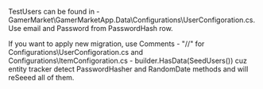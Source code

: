 TestUsers can be found in - GamerMarket\GamerMarketApp.Data\Configurations\UserConfigoration.cs. Use email and Password from PasswordHash row.

If you want to apply new migration, use Comments - "//" 
for Configurations\UserConfigoration.cs and Configurations\ItemConfigoration.cs -  builder.HasData(SeedUsers()) 
cuz entity tracker detect PasswordHasher and RandomDate methods and will reSeeed all of them.
